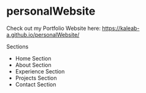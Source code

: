 # personalWebsite

Check out my Portfolio Website here: https://kaleab-a.github.io/personalWebsite/

Sections
  - Home Section
  - About Section
  - Experience Section
  - Projects Section
  - Contact Section
